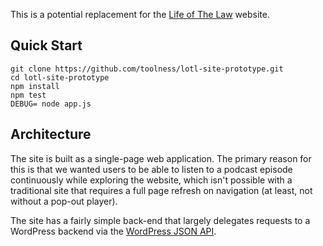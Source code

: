 This is a potential replacement for the [Life of The Law][lotl] website.

## Quick Start

```
git clone https://github.com/toolness/lotl-site-prototype.git
cd lotl-site-prototype
npm install
npm test
DEBUG= node app.js
```

## Architecture

The site is built as a single-page web application. The primary
reason for this is that we wanted users to be able to listen to a
podcast episode continuously while exploring the website, which
isn't possible with a traditional site that requires a full page
refresh on navigation (at least, not without a pop-out player).

The site has a fairly simple back-end that largely delegates requests
to a WordPress backend via the [WordPress JSON API][wpapi].

  [lotl]: http://lifeofthelaw.org
  [wpapi]: https://wordpress.org/plugins/json-api/

